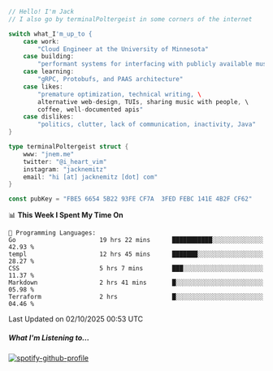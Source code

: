 ```go
// Hello! I'm Jack
// I also go by terminalPoltergeist in some corners of the internet

switch what_I'm_up_to {
    case work:
        "Cloud Engineer at the University of Minnesota"
    case building:
        "performant systems for interfacing with publicly available music datasets"
    case learning:
        "gRPC, Protobufs, and PAAS architecture"
    case likes:
        "premature optimization, technical writing, \
        alternative web-design, TUIs, sharing music with people, \
        coffee, well-documented apis"
    case dislikes:
        "politics, clutter, lack of communication, inactivity, Java"
}

type terminalPoltergeist struct {
    www: "jnem.me"
    twitter: "@i_heart_vim"
    instagram: "jacknemitz"
    email: "hi [at] jacknemitz [dot] com"
}

const pubKey = "FBE5 6654 5B22 93FE CF7A  3FED FEBC 141E 4B2F CF62"
```

<!--START_SECTION:waka-->
📊 **This Week I Spent My Time On** 

```text
💬 Programming Languages: 
Go                       19 hrs 22 mins      ███████████░░░░░░░░░░░░░░   42.93 % 
templ                    12 hrs 45 mins      ███████░░░░░░░░░░░░░░░░░░   28.27 % 
CSS                      5 hrs 7 mins        ███░░░░░░░░░░░░░░░░░░░░░░   11.37 % 
Markdown                 2 hrs 41 mins       █░░░░░░░░░░░░░░░░░░░░░░░░   05.98 % 
Terraform                2 hrs               █░░░░░░░░░░░░░░░░░░░░░░░░   04.46 % 
```


 Last Updated on 02/10/2025 00:53 UTC
<!--END_SECTION:waka-->

##### What I'm Listening to...

[![spotify-github-profile](https://jnem.me/listening-item?maxAge=2592000)](https://jnem.me/listening)
